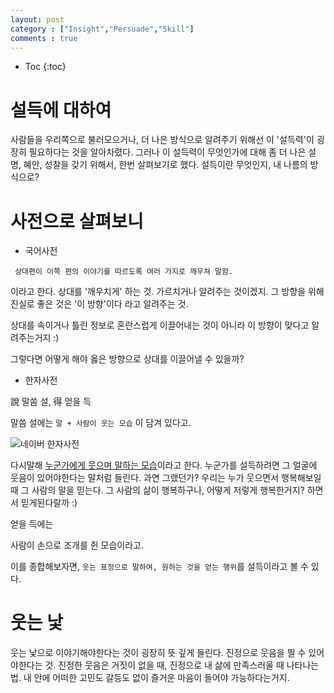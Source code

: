 ```yaml
---
layout: post
category : ["Insight","Persuade","Skill"]
comments : true
---
```



* Toc
{:toc}


# 설득에 대하여

사람들을 우리쪽으로 불러모으거나, 더 나은 방식으로 알려주기 위해선 이 '설득력'이 굉장히 필요하다는 것을 알아차렸다.
그러나 이 설득력이 무엇인가에 대해 좀 더 나은 설명, 혜안, 성찰을 갖기 위해서, 한번 살펴보기로 했다. 설득이란 무엇인지, 내 나름의 방식으로?

# 사전으로 살펴보니

- 국어사전

`
상대편이 이쪽 편의 이야기를 따르도록 여러 가지로 깨우쳐 말함.`

이라고 한다.
상대를 '깨우치게' 하는 것.
가르치거나 알려주는 것이겠지. 그 방향을 위해 진실로 좋은 것은 '이 방향'이다 라고 알려주는 것.

상대를 속이거나 틀린 정보로 혼란스럽게 이끌어내는 것이 아니라 이 방향이 맞다고 알려주는거지 :)

그렇다면 어떻게 해야 옳은 방향으로 상대를 이끌어낼 수 있을까?

- 한자사전

說 말씀 설, 得 얻을 득

말씀 설에는 
`말 + 사람이 웃는 모습` 이 담겨 있다고.

![네이버 한자사전](https://dic-phinf.pstatic.net/20190220_5/155065133371421GrU_PNG/_.png)

다시말해 [누군가에게 웃으며 말하는 모습](https://hanja.dict.naver.com/hanja?q=%E8%AA%AA#content)이라고 한다.
누군가를 설득하려면 그 얼굴에 웃음이 있어야한다는 말처럼 들린다.
과연 그랬던가? 우리는 누가 웃으면서 행복해보일때 그 사람의 말을 믿는다. 그 사람의 삶이 행복하구나, 어떻게 저렇게 행복한거지? 하면서 믿게된다랄까 :)


얻을 득에는 

사람이 손으로 조개를 쥔 모습이라고.

이를 종합해보자면, `웃는 표정으로 말하여, 원하는 것을 얻는 행위`를 설득이라고 볼 수 있다.

# 웃는 낯

웃는 낯으로 이야기해야한다는 것이 굉장히 뜻 깊게 들린다.
진정으로 웃음을 띌 수 있어야한다는 것.
진정한 웃음은 거짓이 없을 때, 진정으로 내 삶에 만족스러울 때 나타나는 법.
내 안에 어떠한 고민도 갈등도 없이 즐거운 마음이 들어야 가능하다는거지.
